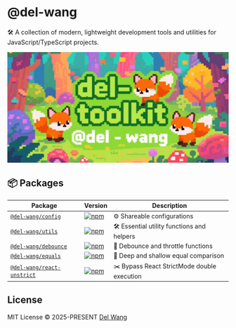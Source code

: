 # @del-wang

🛠️ A collection of modern, lightweight development tools and utilities for JavaScript/TypeScript projects.

![del-toolkit](./assets/banner.jpg)

## 📦 Packages

| Package                                                 | Version                                                                                                                 | Description                                 |
| ------------------------------------------------------- | ----------------------------------------------------------------------------------------------------------------------- | ------------------------------------------- |
| [`@del-wang/config`](./packages/config)                 | [![npm](https://img.shields.io/npm/v/@del-wang/config)](https://www.npmjs.com/package/@del-wang/config)                 | ⚙️ Shareable configurations                 |
| [`@del-wang/utils`](./packages/utils)                   | [![npm](https://img.shields.io/npm/v/@del-wang/utils)](https://www.npmjs.com/package/@del-wang/utils)                   | 🛠️ Essential utility functions and helpers  |
| [`@del-wang/debounce`](./packages/debounce)             | [![npm](https://img.shields.io/npm/v/@del-wang/debounce)](https://www.npmjs.com/package/@del-wang/debounce)             | 🚰 Debounce and throttle functions          |
| [`@del-wang/equals`](./packages/equals)                 | [![npm](https://img.shields.io/npm/v/@del-wang/equals)](https://www.npmjs.com/package/@del-wang/equals)                 | 🟰 Deep and shallow equal comparison         |
| [`@del-wang/react-unstrict`](./packages/react-unstrict) | [![npm](https://img.shields.io/npm/v/@del-wang/react-unstrict)](https://www.npmjs.com/package/@del-wang/react-unstrict) | ✂️ Bypass React StrictMode double execution |

## License

MIT License © 2025-PRESENT [Del Wang](https://del.wang)
